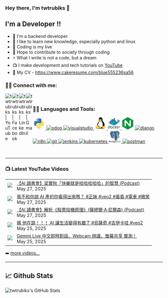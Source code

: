 ### Hey there, I'm twtrubiks 👋

## I'm a Developer !!

- 🔭 I'm a backend developer
- 🌱 I like to learn new knowledge, especially python and linux
- 👯 Coding is my live
- 🥅 Hope to contribute to society through coding
- ⚡  What I write is not a code, but a dream
- 📺 I make development and tech tutorials on [YouTube](https://www.youtube.com/user/blue524326)
- 🔭 My CV - https://www.cakeresume.com/blue555236sa56

### 🙋‍♂️ Connect with me:

[<img align="left" alt="twtrubiks | YouTube" width="22px" src="https://cdn.jsdelivr.net/npm/simple-icons@v3/icons/youtube.svg" />][youtube]
[<img align="left" alt="twtrubiks | Facebook" width="22px" src="https://cdn.jsdelivr.net/npm/simple-icons@v3/icons/facebook.svg" />][facebook]
[<img align="left" alt="twtrubiks | LinkedIn" width="22px" src="https://cdn.jsdelivr.net/npm/simple-icons@v3/icons/linkedin.svg" />][linkedin]
[<img align="left" alt="twtrubiks | Gmail" width="22px" src="https://cdn.jsdelivr.net/npm/simple-icons@v3/icons/gmail.svg" />][gmail]

<br />

### 👨‍💻 Languages and Tools:

<p align="left"> <a href="https://www.python.org" target="_blank"> <img src="https://raw.githubusercontent.com/devicons/devicon/master/icons/python/python-original.svg" alt="python" width="40" height="40"/> <a href="https://www.odoo.com/" target="_blank"> <img src="https://upload.wikimedia.org/wikipedia/commons/thumb/5/50/Odoo_logo.svg/320px-Odoo_logo.svg.png" alt="odoo" width="65" height="40"/> </a> <a href="https://code.visualstudio.com/" target="_blank"> <img src="https://upload.wikimedia.org/wikipedia/commons/thumb/9/9a/Visual_Studio_Code_1.35_icon.svg/240px-Visual_Studio_Code_1.35_icon.svg.png" alt="visualstudio" width="40" height="40"/> </a> <a href="https://www.linux.org/" target="_blank"> <img src="https://raw.githubusercontent.com/devicons/devicon/master/icons/linux/linux-original.svg" alt="linux" width="40" height="40"/> <a href="https://www.docker.com/" target="_blank"> <img src="https://raw.githubusercontent.com/devicons/devicon/master/icons/docker/docker-original-wordmark.svg" alt="docker" width="40" height="40"/> </a> </a> <a href="https://www.nginx.com" target="_blank"> <img src="https://raw.githubusercontent.com/devicons/devicon/master/icons/nginx/nginx-original.svg" alt="nginx" width="40" height="40"/> </a> </a> <a href="https://www.djangoproject.com/" target="_blank"> <img src="https://upload.wikimedia.org/wikipedia/commons/7/75/Django_logo.svg" alt="django" width="40" height="40"/> </a> <a href="[https://flask.palletsprojects.com/](https://upload.wikimedia.org/wikipedia/commons/5/53/N8n-logo-new.svg)" target="_blank"> <img src="https://upload.wikimedia.org/wikipedia/commons/5/53/N8n-logo-new.svg" alt="n8n" width="40" height="40"/> </a> <a href="https://git-scm.com/" target="_blank"> <img src="https://www.vectorlogo.zone/logos/git-scm/git-scm-icon.svg" alt="git" width="40" height="40"/> </a> <a href="https://www.jenkins.io" target="_blank"> <img src="https://www.vectorlogo.zone/logos/jenkins/jenkins-icon.svg" alt="jenkins" width="40" height="40"/> </a> <a href="https://kubernetes.io" target="_blank"> <img src="https://www.vectorlogo.zone/logos/kubernetes/kubernetes-icon.svg" alt="kubernetes" width="40" height="40"/> </a> <a href="https://www.postgresql.org" target="_blank"> <img src="https://raw.githubusercontent.com/devicons/devicon/master/icons/postgresql/postgresql-original-wordmark.svg" alt="postgresql" width="40" height="40"/> </a> <a href="https://postman.com" target="_blank"> <img src="https://www.vectorlogo.zone/logos/getpostman/getpostman-icon.svg" alt="postman" width="40" height="40"/> </a> </p>

<br />

---

### 📺 Latest YouTube Videos

<table>
    <tbody>
<!-- YOUTUBE:START --><tr><td><a href="https://www.youtube.com/watch?v=-8ZdbaePE6w"><img width="140px" src="https://i.ytimg.com/vi/-8ZdbaePE6w/mqdefault.jpg"></a></td>
<td><a href="https://www.youtube.com/watch?v=-8ZdbaePE6w">【AI 讀書會】梁實秋「快樂就是哈哈哈哈哈」的智慧 &lpar;Podcast&rpar;</a><br/>May 27, 2025</td></tr>
<tr><td><a href="https://www.youtube.com/watch?v=sqG14RLOaBE"><img width="140px" src="https://i.ytimg.com/vi/sqG14RLOaBE/mqdefault.jpg"></a></td>
<td><a href="https://www.youtube.com/watch?v=sqG14RLOaBE">我不和你說 AI 產的你看得出來嗎？  #正妹 #veo2  #黃昏  #電車  #微笑</a><br/>May 27, 2025</td></tr>
<tr><td><a href="https://www.youtube.com/watch?v=tP_5eo_t7Ho"><img width="140px" src="https://i.ytimg.com/vi/tP_5eo_t7Ho/mqdefault.jpg"></a></td>
<td><a href="https://www.youtube.com/watch?v=tP_5eo_t7Ho">【AI 讀書會】解析《股票投機原理》&lpar;薩繆爾·A·尼爾森&rpar; &lpar;Podcast&rpar;</a><br/>May 27, 2025</td></tr>
<tr><td><a href="https://www.youtube.com/watch?v=PaY-xFQCiXQ"><img width="140px" src="https://i.ytimg.com/vi/PaY-xFQCiXQ/mqdefault.jpg"></a></td>
<td><a href="https://www.youtube.com/watch?v=PaY-xFQCiXQ">媽  他在跳！！！ AI 讓生活變得有趣了 #烏薩奇 #吉伊卡哇   #veo2</a><br/>May 25, 2025</td></tr>
<tr><td><a href="https://www.youtube.com/watch?v=m-zxTFDFhAI"><img width="140px" src="https://i.ytimg.com/vi/m-zxTFDFhAI/mqdefault.jpg"></a></td>
<td><a href="https://www.youtube.com/watch?v=m-zxTFDFhAI">Gemini Live 中文即時對話、Webcam 辨識、螢幕共享 實測！</a><br/>May 25, 2025</td></tr>
<!-- YOUTUBE:END -->
    </tbody>
</table>

➡️ [more videos...](https://www.youtube.com/user/blue524326)

---

## 📈 Github Stats

<p align="left">
  <img align="left" alt="twtrubiks's GitHub Stats" src="https://github-readme-stats.vercel.app/api?username=twtrubiks&show_icons=true&hide_border=true" />
</p>

[youtube]: https://www.youtube.com/user/blue524326
[linkedin]: https://www.linkedin.com/in/twtrubiks-a09330145/
[facebook]: https://www.facebook.com/TWTRubiks
[gmail]: mailto:twtrubiks@gmail.com
